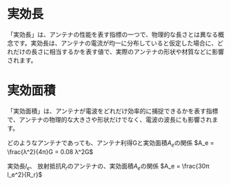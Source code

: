 # 実効長
「実効長」は、アンテナの性能を表す指標の一つで、物理的な長さとは異なる概念です。実効長は、アンテナの電流が均一に分布していると仮定した場合に、どれだけの長さに相当するかを表す値で、実際のアンテナの形状や材質などに影響されます。


# 実効面積
「実効面積」は、アンテナが電波をどれだけ効率的に捕捉できるかを表す指標で、アンテナの物理的な大きさや形状だけでなく、電波の波長にも影響されます。﻿

どのようなアンテナであっても、アンテナ利得Gと実効面積$A_e$の関係
$A_e = \frac{λ^2}{4π}G = 0.08 λ^2G$

実効長$l_e$、 放射抵抗$R_r$のアンテナの、実効面積$A_e$の関係
$A_e = \frac{30π l_e^2}{R_r}$
